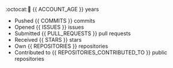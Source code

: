 :octocat::birthday: {{ ACCOUNT_AGE }} years  
- Pushed {{ COMMITS }} commits
- Opened {{ ISSUES }} issues
- Submitted {{ PULL_REQUESTS }} pull requests
- Received {{ STARS }} stars
- Own {{ REPOSITORIES }} repositories
- Contributed to {{ REPOSITORIES_CONTRIBUTED_TO }} public repositories
